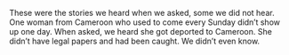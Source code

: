 These were the stories we heard when we asked, some we did not hear. One woman from Cameroon who used to come every Sunday didn’t show up one day. When asked, we heard she got deported to Cameroon. She didn’t have legal papers and had been caught. We didn’t even know.
